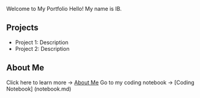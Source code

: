 Welcome to My Portfolio Hello! My name is IB.
## Projects
- Project 1: Description
- Project 2: Description
## About Me
Click here to learn more → [About Me](about.md)
Go to my coding notebook → [Coding Notebook] (notebook.md)
